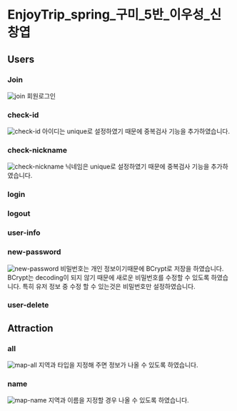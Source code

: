 # EnjoyTrip_spring_구미_5반_이우성_신창엽



## Users

### Join
![join](/uploads/32b04c44753dea6f5bf991b3e4020a6b/join.PNG)
회원로그인

### check-id
![check-id](/uploads/dd56fa020923699245148ccc32165622/check-id.PNG)
아이디는 unique로 설정하였기 때문에 중복검사 기능을 추가하였습니다.

### check-nickname
![check-nickname](/uploads/022b44bf924cf9cb73b618eb2b7069c8/check-nickname.PNG)
닉네임은 unique로 설정하였기 때문에 중복검사 기능을 추가하였습니다.

### login

### logout

### user-info

### new-password
![new-password](/uploads/06a68a692f99fb5c12519fc3388e1209/new-password.PNG)
비밀번호는 개인 정보이기때문에 BCrypt로 저장을 하였습니다.
BCrypt는 decoding이 되지 않기 때문에 새로운 비밀번호를 수정할 수 있도록 하였습니다.
특히 유저 정보 중 수정 할 수 있는것은 비밀번호만 설정하였습니다.

### user-delete

## Attraction

### all
![map-all](/uploads/9e8e12638e60c64ccb5e4be72be3c050/map-all.PNG)
지역과 타입을 지정해 주면 정보가 나올 수 있도록 하였습니다.

### name
![map-name](/uploads/00964f927a042ca8d3f90495821cbd5d/map-name.PNG)
지역과 이름을 지정할 경우 나올 수 있도록 하였습니다.
